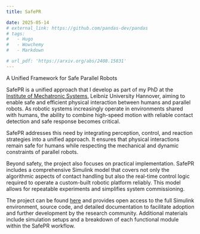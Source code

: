 ```yaml
---
title: SafePR

date: 2025-05-14
# external_link: https://github.com/pandas-dev/pandas
# tags:
#   - Hugo
#   - Wowchemy
#   - Markdown

# url_pdf: 'https://arxiv.org/abs/2408.15831'
---
```


A Unified Framework for Safe Parallel Robots
<!--more-->
SafePR is a unified approach that I develop as part of my PhD at the [Institute of Mechatronic Systems](https://www.imes.uni-hannover.de/en/), Leibniz University Hannover, aiming to enable safe and efficient physical interaction between humans and parallel robots. As robotic systems increasingly operate in environments shared with humans, the ability to combine high-speed motion with reliable contact detection and safe response becomes critical.

SafePR addresses this need by integrating perception, control, and reaction strategies into a unified approach. It ensures that physical interactions remain safe for humans while respecting the mechanical and dynamic constraints of parallel robots.

Beyond safety, the project also focuses on practical implementation. SafePR includes a comprehensive Simulink model that covers not only the algorithmic aspects of contact handling but also the real-time control logic required to operate a custom-built robotic platform reliably. This model allows for repeatable experiments and simplifies system commissioning.

The project can be found [here](https://aranmoha.github.io/SafePR/) and provides open access to the full Simulink environment, source code, and detailed documentation to facilitate adoption and further development by the research community. Additional materials include simulation setups and a breakdown of each functional module within the SafePR workflow.